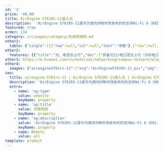 ```yaml
---
id: '1'
price: '49.40'
title: AirEngine 5761RS-11接入点
description:  'AirEngine 5761RS-11是华为面向SMB市场发布的的支持Wi-Fi 6（802.11ax）标准的室外AP。支持2.4GHz（2x2）+ 5GHz（2x2）双频同时提供业务，整机速率可达1.775Gbps。具有卓越的室外覆盖性能及超强的IP68防水防尘和防雷电能力。适用于高密场馆、广场、步行街、游乐场等覆盖场景。'
featured: true
order: 134
category: src/pages/category/无线局域网.md
other1: 
  table: {"single":[[{"row":null,"col":null,"text":"参数"},{"row":null,"col":null,"text":"AirEngine 5761RS-11接入点"}],[{"row":null,"col":null,"text":"尺寸（宽×深×高）"},{"row":null,"col":null,"text":"200 x 200 x 69 mm"}],[{"row":null,"col":null,"text":"电源输入"},{"row":null,"col":null,"text":"PoE供电：满足802.3at/af以太网供电标准\n说明：802.3af时，AP有限制，详见《规格查询工具》网站"}],[{"row":null,"col":null,"text":"最大功耗"},{"row":null,"col":null,"text":"17.7W\n"}],[{"row":null,"col":null,"text":"最大用户数"},{"row":null,"col":null,"text":"≤1024\n说明：使用环境不同实际用户数存在差异"}],[{"row":null,"col":null,"text":"工作温度"},{"row":null,"col":null,"text":" -40℃～+65℃"}],[{"row":null,"col":null,"text":"天线类型"},{"row":null,"col":null,"text":"内置定向天线\n"}],[{"row":null,"col":null,"text":"MIMO:空间流"},{"row":null,"col":null,"text":"2.4GHz: 2×2:2, 5GHz: 2×2:2"}],[{"row":null,"col":null,"text":"无线协议"},{"row":null,"col":null,"text":"802.11a/b/g/n/ac/ac wave2/ax"}],[{"row":null,"col":null,"text":"最高速率"},{"row":null,"col":null,"text":"1.775Gbps"}]]}
other2:
  features: [{"title":"光、电混合上行","dec":["具备光口/电口混合上行（1GE电口+1GE光口）能力，灵活适应室外各种部署场景"]},{"title":"工业级设计","dec":["5KA天馈防雷，以太网接口6KA/6KV增强防雷设计，IP68防水防尘等级，-40℃～+65℃宽温工作，满足工业级使用要求"]},{"title":"云管理","dec":["云管理平台提供对AP设备管理、租户管理、应用管理、license管理、网规网优、设备监控、网络业务配置和增值业务等功能"]}]
other3: https://e.huawei.com/cn/material/networking/campus-network/wlan/d11909d9bfc2488c8af1015c89737eb9
other4:
  images: {"airengine5761rs-11":{"org":"AirEngine5761RS-11_pic","img":["bottom.webp","front.webp","front_left.webp","front_right.webp","rear.webp","rear_top.webp","top.webp"]}}
seo:
  title: airengine-5761rs-11 | AirEngine 5761RS-11接入点 | AirEngine 5700R 系列 | 室外接入点 | 无线局域网 | 企业网络
  description: 'AirEngine 5761RS-11是华为面向SMB市场发布的的支持Wi-Fi 6（802.11ax）标准的室外AP。支持2.4GHz（2x2）+ 5GHz（2x2）双频同时提供业务，整机速率可达1.775Gbps。具有卓越的室外覆盖性能及超强的IP68防水防尘和防雷电能力。适用于高密场馆、广场、步行街、游乐场等覆盖场景。'
  extra:
    - name: 'og:type'
      value: website
      keyName: property
    - name: 'og:title'
      value: 河南网田
      keyName: property
    - name: 'og:description'
      value: 'AirEngine 5761RS-11是华为面向SMB市场发布的的支持Wi-Fi 6（802.11ax）标准的室外AP。支持2.4GHz（2x2）+ 5GHz（2x2）双频同时提供业务，整机速率可达1.775Gbps。具有卓越的室外覆盖性能及超强的IP68防水防尘和防雷电能力。适用于高密场馆、广场、步行街、游乐场等覆盖场景。'
      keyName: property
    - name: Robots
      value: all
template: product
---
```

